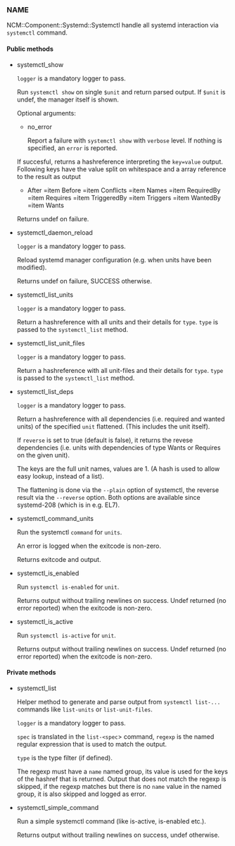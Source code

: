 
### NAME

NCM::Component::Systemd::Systemctl handle all systemd
interaction via `systemctl` command.

#### Public methods

- systemctl\_show

    `logger` is a mandatory logger to pass.

    Run `systemctl show` on single `$unit` and return parsed output.
    If `$unit` is undef, the manager itself is shown.

    Optional arguments:

    - no\_error

        Report a failure with `systemctl show` with `verbose` level.
        If nothing is specified, an `error` is reported.

    If succesful, returns a hashreference interpreting the `key=value` output.
    Following keys have the value split on whitespace and a array reference
    to the result as output

    - After
    =item Before
    =item Conflicts
    =item Names
    =item RequiredBy
    =item Requires
    =item TriggeredBy
    =item Triggers
    =item WantedBy
    =item Wants

    Returns undef on failure.

- systemctl\_daemon\_reload

    `logger` is a mandatory logger to pass.

    Reload systemd manager configuration (e.g. when units have been modified).

    Returns undef on failure, SUCCESS otherwise.

- systemctl\_list\_units

    `logger` is a mandatory logger to pass.

    Return a hashreference with all units and their details for `type`.
    `type` is passed to the `systemctl_list` method.

- systemctl\_list\_unit\_files

    `logger` is a mandatory logger to pass.

    Return a hashreference with all unit-files and their details for `type`.
    `type` is passed to the `systemctl_list` method.

- systemctl\_list\_deps

    `logger` is a mandatory logger to pass.

    Return a hashreference with all dependencies
    (i.e. required and wanted units) of the specified `unit`
    flattened. (This includes the unit itself).

    If `reverse` is set to true (default is false), it returns
     the revese dependencies (i.e. units with dependencies of
     type Wants or Requires on the given unit).

    The keys are the full unit names, values are 1. (A hash is used
    to allow easy lookup, instead of a list).

    The flattening is done via the `--plain` option of systemctl,
    the reverse result via the `--reverse` option. Both options
    are available since systemd-208 (which is in e.g. EL7).

- systemctl\_command\_units

    Run the systemctl `command` for `units`.

    An error is logged when the exitcode is non-zero.

    Returns exitcode and output.

- systemctl\_is\_enabled

    Run `systemctl is-enabled` for `unit`.

    Returns output without trailing newlines on success.
    Undef returned (no error reported) when the exitcode is non-zero.

- systemctl\_is\_active

    Run `systemctl is-active` for `unit`.

    Returns output without trailing newlines on success.
    Undef returned (no error reported) when the exitcode is non-zero.

#### Private methods

- systemctl\_list

    Helper method to generate and parse output from `systemctl list-...` commands like
    `list-units` or `list-unit-files`.

    `logger` is a mandatory logger to pass.

    `spec` is translated in the `list-<spec`> command, `regexp` is the named
    regular expression that is used to match the output.

    `type` is the type filter (if defined).

    The regexp must have a `name` named group, its value is used for the keys of the
    hashref that is returned.
    Output that does not match the regexp is skipped, if the regexp matches but
    there is no `name` value in the named group, it is also skipped and
    logged as error.

- systemctl\_simple\_command

    Run a simple systemctl command (like is-active, is-enabled etc.).

    Returns output without trailing newlines on success, undef otherwise.
